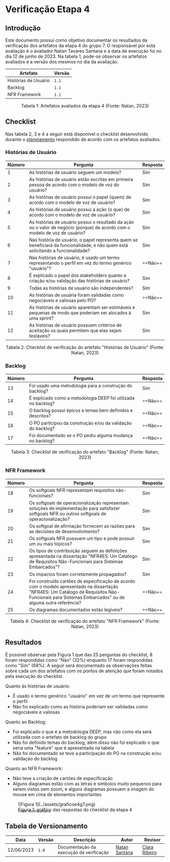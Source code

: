 # Verificação Etapa 4

## Introdução

Este documento possui como objetivo documentar os resultados da verificação dos artefatos da etapa 4 do grupo 7. O responsável por esta avaliação é o avaliador Natan Tavares Santana e a data de execução foi no dia 12 de junho de 2023. Na tabela 1, pode-se observar os artefatos avaliados e a versão dos mesmos no dia da avaliação.

| Artefato      | Versão                          |
| ----------- | ------------------------------------ |
| Histórias de Usuário       | `1.1`  |
| Backlog       | `1.1` |
| NFR Framework    | `1.1` |
<div style="text-align: center">
<p>Tabela 1: Artefatos avaliados da etapa 4 (Fonte: Natan, 2023)</p>
</div>

## Checklist

Nas tabela 2, 3 e 4 a seguir está disponível o checklist desenvolvido durante o [planejamento](./planejamento.md) respondido de acordo com os artefatos avaliados.

### Histórias de Usuário

| Número     | Pergunta | Resposta |
| ----------- | ----------- | ----------- | 
| 1 | As histórias de usuário seguem um modelo? | Sim |
| 2 | As histórias de usuário estão escritas em primeira pessoa de acordo com o modelo de voz do usuário?  | Sim |
| 3 | As histórias de usuário possui o papel (quem) de acordo com o modelo de voz de usuário? | Sim |
| 4 | As histórias de usuário possui a ação (o que) de acordo com o modelo de voz de usuário?  | Sim |
| 5 | As histórias de usuário possui o resultado da ação ou o valor de negócio (porque) de acordo com o modelo de voz de usuário? | Sim |
| 6 | Nas história de usuário, o papel representa quem se beneficiará da funcionalidade, e não quem está solicitando a funcionalidade? | Sim |
| 7 | Nas histórias de usuário, é usado um termo representando o perfil em vez do termo genérico "usuário"?  | ==Não== |
| 8 | É explicado o papel dos stakeholders quanto a criação e/ou validação das histórias de usuário?  | Sim |
| 9 | Todas as histórias de usuário são independentes?  | Sim |
| 10 | As histórias de usuária foram validadas como negociáveis e valiosas pelo PO? | ==Não== |
| 11 | As histórias de usuário aparentam ser estimáveis e pequenas de modo que poderiam ser alocados à uma sprint? | Sim |
| 12 | As histórias de usuário possuem critérios de aceitação os quais permitem que elas sejam testáveis? | Sim |
<div style="text-align: center">
<p>Tabela 2: Checklist de verificação do artefato "Histórias de Usuário" (Fonte: Natan, 2023)</p>
</div>

### Backlog

| Número     | Pergunta | Resposta |
| ----------- | ----------- | ----------- | 
| 13 | Foi usado uma metodologia para a construção do backlog? | Sim |
| 14 | É explicado como a metodologia DEEP foi utilizada no backlog? | ==Não== |
| 15 | O backlog possui épicos e temas bem definidos e descritos? | ==Não== |
| 16 | O PO participou da construção e/ou da validação do backlog? | ==Não== |
| 17 | Foi documentado se o PO pediu alguma mudança no backlog? | ==Não== |
<div style="text-align: center">
<p>Tabela 3: Checklist de verificação do artefato "Backlog" (Fonte: Natan, 2023)</p>
</div>

### NFR Framework

| Número     | Pergunta | Resposta |
| ----------- | ----------- | ----------- | 
| 18 | Os softgoals NFR representam requisitos não-funcionais? | Sim |
| 19 | Os softgoals de operacionalização representam soluções de implementação para satisfazer softgoals NFR ou outros softgoals de operacionalização? | Sim |
| 20 | Os softgoal de afirmação fornecem as razões para as decisões de desenvolvimento? | Sim |
| 21 | Os softgoals NFR possuem um tipo e pode possuir um ou mais tópicos? | Sim |
| 22 | Os tipos de contribuição seguem as definições apresentada na dissertação "NFR4ES: Um Catálogo de Requisitos Não-Funcionais para Sistemas Embarcados"? | Sim |
| 23 | Os impactos foram corretamente propagados? | Sim |
| 24 | Foi construído cartões de especificação de acordo com o modelo apresentado na dissertação "NFR4ES: Um Catálogo de Requisitos Não-Funcionais para Sistemas Embarcados" ou de alguma outra referência? | ==Não== |
| 25 | Os diagramas documentados estão legíveis? | ==Não== |
<div style="text-align: center">
<p>Tabela 4: Checklist de verificação do artefato "NFR Framework" (Fonte: Natan, 2023)</p>
</div>

## Resultados

É possível observar pela Figura 1 que das 25 perguntas do checklist, 8 foram respondidas como "Não" (32%) enquanto 17 foram respondidas como "Sim" (68%). A seguir será documentado as observações feitas sobre cada um dos artefatos com os pontos de atenção que foram notados pela execução do checklist.

Quanto às histórias de usuário:

- É usado o termo genérico "usuário" em vez de um termo que represente o perfil
- Não foi explicado como as história poderiam ser validadas como negociáveis e valiosas

Quanto ao Backlog:

- Foi explicado o que é a metodologia DEEP, mas não como ela será utilizada com o artefato de backlog do grupo
- Não foi definido temas do backlog, além disso não foi explicado o que seria uma "feature" que é apresentada na tabela
- Não foi documentado se teve a participação do PO na construção e/ou validação do backlog

Quanto ao NFR Framework:

- Não teve a criação de cartões de especificação
- Alguns diagramas estão com as letras e símbolos muito pequenos para serem vistos sem zoom, e alguns diagramas possuem a imagem do mouse em cima de elementos importantes

<figure markdown>
  ![Figura 1](../assets/graficoe4g7.png)
  <figcaption>Figura 1: gráfico das respostas do checklist da etapa 4</figcaption>
  <p style="margin-top: -10px; font-size: 10px">Fonte: Autoria própria</p>
</figure>

## Tabela de Versionamento

| Data | Versão | Descrição | Autor | Revisor |
| ---- | ------ | --------- | ----- | ------- |
| 12/06/2023 | `1.0`  | Documentação da execução da verificação | [Natan Santana](https://github.com/Neitan2001) | [Clara Ribeiro](https://github.com/clara-ribeiro) |
